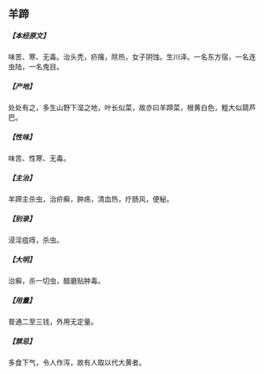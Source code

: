 ## 羊蹄

##### 【本经原文】
味苦、寒、无毒。治头秃，疥瘙，除热，女子阴蚀。生川泽。一名东方宿，一名连虫陆，一名鬼目。
##### 【产地】
处处有之，多生山野下湿之地，叶长似菜，故亦曰羊蹄菜，根黄白色，粗大似葫芦巴。
##### 【性味】
味苦、性寒、无毒。
##### 【主治】
羊蹄主杀虫，治疥癣，肿疡，清血热，疗肠风，便秘。
##### 【别录】
浸淫疽痔，杀虫。
##### 【大明】
治癣，杀一切虫，醋磨贴肿毒。
##### 【用量】
普通二至三钱，外用无定量。
##### 【禁忌】
多食下气，令人作泻，故有人取以代大黄者。